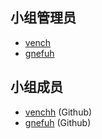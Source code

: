 <!--
    小组组员列表

    按小组实际情况编辑模板即可，下面的例子仅供参考。

    可以在这里以 Markdown 的形式列出组员信息。可以是昵称，可以在后面附加组员希望添加的其它信息（限一行内）
    请注意，小组管理员 **必须** 提供 GitHub ID 以供外部联系
-->

## 小组管理员

- [vench](https://github.com/venchh)
- [gnefuh](https://github.com/gnefuh)

## 小组成员

- [venchh](https://github.com/venchh) (Github)
- [gnefuh](https://github.com/gnefuh) (Github)
